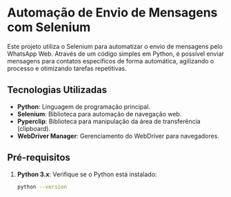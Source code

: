 # Automação de Envio de Mensagens com Selenium

Este projeto utiliza o Selenium para automatizar o envio de mensagens pelo WhatsApp Web. Através de um código simples em Python, é possível enviar mensagens para contatos específicos de forma automática, agilizando o processo e otimizando tarefas repetitivas.

## Tecnologias Utilizadas
- **Python**: Linguagem de programação principal.
- **Selenium**: Biblioteca para automação de navegação web.
- **Pyperclip**: Biblioteca para manipulação da área de transferência (clipboard).
- **WebDriver Manager**: Gerenciamento do WebDriver para navegadores.

## Pré-requisitos

1. **Python 3.x**: Verifique se o Python está instalado:
   ```bash
   python --version
